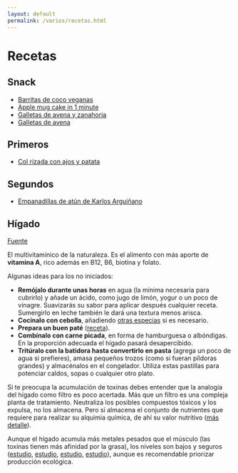```yaml
---
layout: default
permalink: /varios/recetas.html
---
```


# Recetas

## Snack

* [Barritas de coco veganas](https://okdiario.com/recetas/receta-barritas-coco-veganas-4872199)
* [Apple mug cake in 1 minute](https://www.youtube.com/watch?v=pMl8mi7_MPQ)
* [Galletas de avena y zanahoria](https://www.directoalpaladar.com/postres/receta-galletas-avena-zanahoria-snack-saludable-libre-remordimientos)
* [Galletas de avena](https://www.pequerecetas.com/receta/galletas-de-avena/)

## Primeros

* [Col rizada con ajos y patata](https://cookpad.com/es/recetas/1809584-col-rizada-con-ajos-y-patata)

## Segundos

* [Empanadillas de atún de Karlos Arguiñano](https://www.antena3.com/programas/karlos-arguinano/recetas/huevos/empanadillas-atun_201911285ddfb4870cf2bbd0b339782a.html)

## Hígado

[Fuente](https://www.fitnessrevolucionario.com/2021/07/03/densidad-nutricional/)

El multivitamínico de la naturaleza. Es el alimento con más aporte de **vitamina A**, rico además en B12, B6, biotina y folato.

Algunas ideas para los no iniciados:

* **Remójalo durante unas horas** en agua (la mínima necesaria para cubrirlo) y añade un ácido, como jugo de limón, yogur o un poco de vinagre. Suavizarás su sabor para aplicar después cualquier receta. Sumergirlo en leche también le dará una textura menos arisca.
* **Cocínalo con cebolla**, añadiendo [otras especias](https://www.fitnessrevolucionario.com/2016/07/16/las-mejores-especias/) si es necesario.
* **Prepara un buen paté** ([receta](https://www.fitnessrevolucionario.com/el-plan-revolucionario-alimentos-de-siempre-preparados-como-nunca-para-ganar-salud-y-perder-grasa/)).
* **Combínalo con carne picada**, en forma de hamburguesa o albóndigas. En la proporción adecuada el hígado pasará desapercibido.
* **Tritúralo con la batidora hasta convertirlo en pasta** (agrega un poco de agua si prefieres), amasa pequeños trozos (como si fueran píldoras grandes) y almacénalos en el congelador. Utiliza estas pastillas para potenciar caldos, sopas o cualquier otro plato.

Si te preocupa la acumulación de toxinas debes entender que la analogía del hígado como filtro es poco acertada. Más que un filtro es una compleja planta de tratamiento. Neutraliza los posibles compuestos tóxicos y los expulsa, no los almacena. Pero sí almacena el conjunto de nutrientes que requiere para realizar su alquimia química, de ahí su valor nutritivo ([más detalle](https://www.fitnessrevolucionario.com/2015/01/07/mitos-sobre-las-dietas-detox-y-como-cuidar-el-higado/)).

Aunque el hígado acumula más metales pesados que el músculo (las toxinas tienen más afinidad por la grasa), los niveles son bajos y seguros ([estudio](https://www.ncbi.nlm.nih.gov/pubmed/17691007), [estudio](https://www.ncbi.nlm.nih.gov/pubmed/10696725), [estudio](https://www.ncbi.nlm.nih.gov/pmc/articles/PMC1277511/), [estudio](https://www.ncbi.nlm.nih.gov/pubmed/12042018)), aunque es recomendable priorizar producción ecológica.
